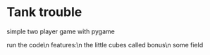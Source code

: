 # Tank trouble
simple two player game with pygame

run the code\n
features:\n
  the little cubes called bonus\n
  some field 
